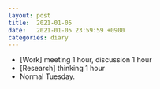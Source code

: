 ```yaml
---
layout: post
title:  2021-01-05
date:   2021-01-05 23:59:59 +0900
categories: diary
---
```


- [Work] meeting 1 hour, discussion 1 hour
- [Research] thinking 1 hour
- Normal Tuesday.
